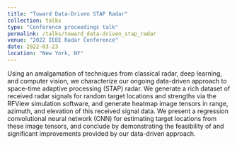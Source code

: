 ```yaml
---
title: "Toward Data-Driven STAP Radar"
collection: talks
type: "Conference proceedings talk"
permalink: /talks/toward_data-driven_stap_radar
venue: "2022 IEEE Radar Conference"
date: 2022-03-23
location: "New York, NY"
---
```


Using an amalgamation of techniques from classical radar, deep learning, and computer vision, we characterize our ongoing data-driven approach to space-time adaptive processing (STAP) radar. We generate a rich dataset of received radar signals for random target locations and strengths via the RFView simulation software, and generate heatmap image tensors in range, azimuth, and elevation of this received signal data. We present a regression convolutional neural network (CNN) for estimating target locations from these image tensors, and conclude by demonstrating the feasibility of and significant improvements provided by our data-driven approach. 
